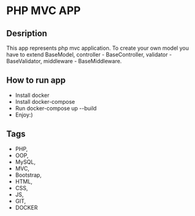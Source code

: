 # PHP MVC APP

## Desription
This app represents php mvc application. To create your own model you have to extend BaseModel, 
controller - BaseController, validator - BaseValidator, middleware - BaseMiddleware.

## How to run app

- Install docker 
- Install docker-compose
- Run docker-compose up --build
- Enjoy:)

## Tags
- PHP,
- OOP,
- MySQL,
- MVC,
- Bootstrap,
- HTML,
- CSS,
- JS,
- GIT,
- DOCKER